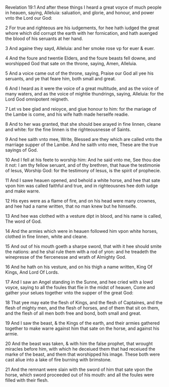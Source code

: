Revelation 19:1 And after these things I heard a great voyce of much people in heauen, saying, Alleluia: saluation, and glorie, and honour, and power vnto the Lord our God:

2 For true and righteous are his iudgements, for hee hath iudged the great whore which did corrupt the earth with her fornication, and hath auenged the blood of his seruants at her hand.

3 And againe they sayd, Alleluia: and her smoke rose vp for euer & euer.

4 And the foure and twentie Elders, and the foure beasts fell downe, and worshipped God that sate on the throne, saying, Amen, Alleluia.

5 And a voice came out of the throne, saying, Praise our God all yee his seruants, and ye that feare him, both small and great.

6 And I heard as it were the voice of a great multitude, and as the voice of many waters, and as the voice of mightie thundrings, saying, Alleluia: for the Lord God omnipotent reigneth.

7 Let vs bee glad and reioyce, and giue honour to him: for the mariage of the Lambe is come, and his wife hath made herselfe readie.

8 And to her was granted, that she should bee arayed in fine linnen, cleane and white: for the fine linnen is the righteousnesse of Saints.

9 And hee saith vnto mee, Write, Blessed are they which are called vnto the marriage supper of the Lambe. And he saith vnto mee, These are the true sayings of God.

10 And I fell at his feete to worship him: And he said vnto me, See thou doe it not: I am thy fellow seruant, and of thy brethren, that haue the testimonie of Iesus, Worship God: for the testimony of Iesus, is the spirit of prophecie.

11 And I sawe heauen opened, and behold a white horse, and hee that sate vpon him was called faithful and true, and in righteousnes hee doth iudge and make warre.

12 His eyes were as a flame of fire, and on his head were many crownes, and hee had a name written, that no man knew but he himselfe.

13 And hee was clothed with a vesture dipt in blood, and his name is called, The word of God.

14 And the armies which were in heauen followed him vpon white horses, clothed in fine linnen, white and cleane.

15 And out of his mouth goeth a sharpe sword, that with it hee should smite the nations: and he shal rule them with a rod of yron: and he treadeth the winepresse of the fiercenesse and wrath of Almighty God.

16 And he hath on his vesture, and on his thigh a name written, King Of Kings, And Lord Of Lords.

17 And I saw an Angel standing in the Sunne, and hee cried with a lowd voyce, saying to all the foules that flie in the midst of heauen, Come and gather your selues together vnto the supper of the great God:

18 That yee may eate the flesh of Kings, and the flesh of Captaines, and the flesh of mighty men, and the flesh of horses, and of them that sit on them, and the flesh of all men both free and bond, both small and great.

19 And I saw the beast, & the Kings of the earth, and their armies gathered together to make warre against him that sate on the horse, and against his armie.

20 And the beast was taken, & with him the false prophet, that wrought miracles before him, with which he deceiued them that had receiued the marke of the beast, and them that worshipped his image. These both were cast aliue into a lake of fire burning with brimstone.

21 And the remnant were slain with the sword of him that sate vpon the horse, which sword proceeded out of his mouth: and all the foules were filled with their flesh.
